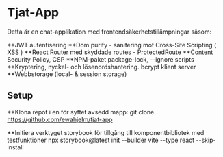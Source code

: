 # Tjat-App 

Detta är en chat-applikation med frontendsäkerhetstillämpningar såsom:

**JWT autentisering
**Dom purify - sanitering mot Cross-Site Scripting ( XSS )
**React Router med skyddade routes - ProtectedRoute
**Content Security Policy, CSP
**NPM-paket package-lock, --ignore scripts
**Kryptering, nyckel- och lösenordshantering. bcrypt klient server
**Webbstorage (local- & session storage)

## Setup

**Klona repot i en för syftet avsedd mapp: 
git clone https://github.com/ewahjelm/tjat-app

**Initiera verktyget storybook för tillgång till komponentbibliotek med testfunktioner
npx storybook@latest init --builder vite --type react --skip-install
